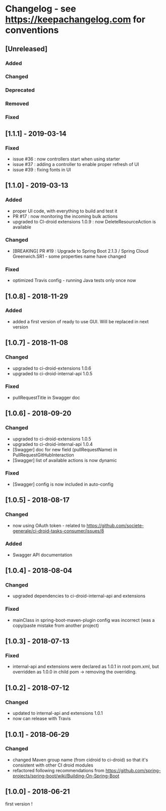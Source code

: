 # Changelog - see https://keepachangelog.com for conventions

## [Unreleased]

### Added

### Changed

### Deprecated

### Removed

### Fixed

## [1.1.1] - 2019-03-14

### Fixed

- issue #36 : now controllers start when using starter
- issue #37 : adding a controller to enable proper refresh of UI
- issue #39 : fixing fonts in UI

## [1.1.0] - 2019-03-13

### Added

- proper UI code, with everything to build and test it
- PR #17 : now monitoring the incoming bulk actions
- upgraded to CI-droid extensions 1.0.9 : now DeleteResourceAction is available

### Changed

- [BREAKING] PR #19 : Upgrade to Spring Boot 2.1.3 / Spring Cloud Greenwich.SR1 - some properties name have changed

### Fixed

- optimized Travis config - running Java tests only once now

## [1.0.8] - 2018-11-29

### Added

- added a first version of ready to use GUI. Will be replaced in next version

## [1.0.7] - 2018-11-08

### Changed

- upgraded to ci-droid-extensions 1.0.6
- upgraded to ci-droid-internal-api 1.0.5

### Fixed

- pullRequestTitle in Swagger doc

## [1.0.6] - 2018-09-20

### Changed

- upgraded to ci-droid-extensions 1.0.5
- upgraded to ci-droid-internal-api 1.0.4
- [Swagger] doc for new field (pullRequestName) in PullRequestGitHubInteraction
- [Swagger] list of available actions is now dynamic

### Fixed

- [Swagger] config is now included in auto-config

## [1.0.5] - 2018-08-17

### Changed

- now using OAuth token - related to https://github.com/societe-generale/ci-droid-tasks-consumer/issues/8

### Added

- Swagger API documentation

## [1.0.4] - 2018-08-04

### Changed

- upgraded dependencies to ci-droid-internal-api and extensions

### Fixed

- mainClass in spring-boot-maven-plugin config was incorrect (was a copy/paste mistake from another project)

## [1.0.3] - 2018-07-13

### Fixed

- internal-api and extensions were declared as 1.0.1 in root pom.xml, but overridden as 1.0.0 in child pom -> removing the overriding.

## [1.0.2] - 2018-07-12

### Changed

- updated to internal-api and extensions 1.0.1
- now can release with Travis

## [1.0.1] - 2018-06-29

### Changed

- changed Maven group name (from cidroid to ci-droid) so that it's consistent with other CI droid modules
- refactored following recommendations from https://github.com/spring-projects/spring-boot/wiki/Building-On-Spring-Boot

## [1.0.0] - 2018-06-21

first version !

